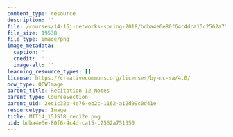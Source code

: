 ```yaml
---
content_type: resource
description: ''
file: /courses/14-15j-networks-spring-2018/bdba4e6e80f64c4dca15c2562a751350_MIT14_15JS18_rec12e.png
file_size: 19538
file_type: image/png
image_metadata:
  caption: ''
  credit: ''
  image-alt: ''
learning_resource_types: []
license: https://creativecommons.org/licenses/by-nc-sa/4.0/
ocw_type: OCWImage
parent_title: Recitation 12 Notes
parent_type: CourseSection
parent_uid: 2ec1c32b-4e76-eb2c-1162-a12d99c0d41e
resourcetype: Image
title: MIT14_15JS18_rec12e.png
uid: bdba4e6e-80f6-4c4d-ca15-c2562a751350
---
```

